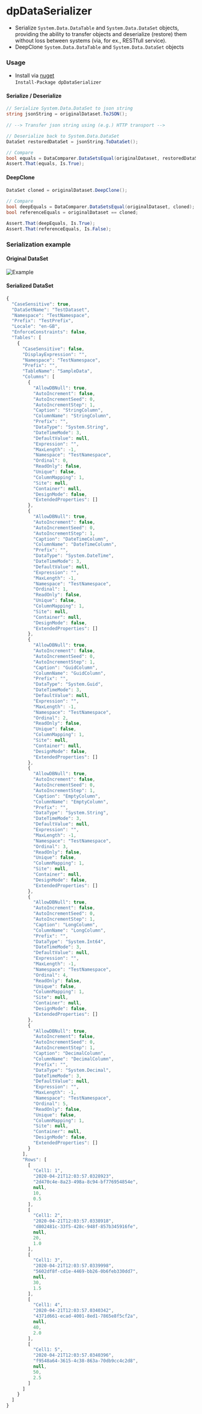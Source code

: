 # dpDataSerializer
* Serialize ```System.Data.DataTable``` and ```System.Data.DataSet``` objects, providing the ability to transfer objects and deserialize (restore) them without loss between systems (via, for ex., RESTfull service).
* DeepClone ```System.Data.DataTable``` and ```System.Data.DataSet``` objects

### Usage
* Install via [nuget](https://www.nuget.org/packages/dpDataSerializer/)<br>
```Install-Package dpDataSerializer```

#### Serialize / Deserialize
```csharp
// Serialize System.Data.DataSet to json string
string jsonString = originalDataset.ToJSON();
			
// --> Transfer json string using (e.g.) HTTP transport -->

// Deserialize back to System.Data.DataSet
DataSet restoredDataSet = jsonString.ToDataSet();

// Compare
bool equals = DataComparer.DataSetsEqual(originalDataset, restoredDataSet);
Assert.That(equals, Is.True);
```
#### DeepClone
```csharp
DataSet cloned = originalDataset.DeepClone();
			
// Compare
bool deepEquals = DataComparer.DataSetsEqual(originalDataset, cloned);
bool referenceEquals = originalDataset == cloned;

Assert.That(deepEquals, Is.True);
Assert.That(referenceEquals, Is.False);
```
   
### Serialization example
#### Original DataSet
![Example](/dpDataSerializerTests/Datatable.png)

#### Serialized DataSet
```javascript
{
  "CaseSensitive": true,
  "DataSetName": "TestDataset",
  "Namespace": "TestNamespace",
  "Prefix": "TestPrefix",
  "Locale": "en-GB",
  "EnforceConstraints": false,
  "Tables": [
    {
      "CaseSensitive": false,
      "DisplayExpression": "",
      "Namespace": "TestNamespace",
      "Prefix": "",
      "TableName": "SampleData",
      "Columns": [
        {
          "AllowDBNull": true,
          "AutoIncrement": false,
          "AutoIncrementSeed": 0,
          "AutoIncrementStep": 1,
          "Caption": "StringColumn",
          "ColumnName": "StringColumn",
          "Prefix": "",
          "DataType": "System.String",
          "DateTimeMode": 3,
          "DefaultValue": null,
          "Expression": "",
          "MaxLength": -1,
          "Namespace": "TestNamespace",
          "Ordinal": 0,
          "ReadOnly": false,
          "Unique": false,
          "ColumnMapping": 1,
          "Site": null,
          "Container": null,
          "DesignMode": false,
          "ExtendedProperties": []
        },
        {
          "AllowDBNull": true,
          "AutoIncrement": false,
          "AutoIncrementSeed": 0,
          "AutoIncrementStep": 1,
          "Caption": "DateTimeColumn",
          "ColumnName": "DateTimeColumn",
          "Prefix": "",
          "DataType": "System.DateTime",
          "DateTimeMode": 3,
          "DefaultValue": null,
          "Expression": "",
          "MaxLength": -1,
          "Namespace": "TestNamespace",
          "Ordinal": 1,
          "ReadOnly": false,
          "Unique": false,
          "ColumnMapping": 1,
          "Site": null,
          "Container": null,
          "DesignMode": false,
          "ExtendedProperties": []
        },
        {
          "AllowDBNull": true,
          "AutoIncrement": false,
          "AutoIncrementSeed": 0,
          "AutoIncrementStep": 1,
          "Caption": "GuidColumn",
          "ColumnName": "GuidColumn",
          "Prefix": "",
          "DataType": "System.Guid",
          "DateTimeMode": 3,
          "DefaultValue": null,
          "Expression": "",
          "MaxLength": -1,
          "Namespace": "TestNamespace",
          "Ordinal": 2,
          "ReadOnly": false,
          "Unique": false,
          "ColumnMapping": 1,
          "Site": null,
          "Container": null,
          "DesignMode": false,
          "ExtendedProperties": []
        },
        {
          "AllowDBNull": true,
          "AutoIncrement": false,
          "AutoIncrementSeed": 0,
          "AutoIncrementStep": 1,
          "Caption": "EmptyColumn",
          "ColumnName": "EmptyColumn",
          "Prefix": "",
          "DataType": "System.String",
          "DateTimeMode": 3,
          "DefaultValue": null,
          "Expression": "",
          "MaxLength": -1,
          "Namespace": "TestNamespace",
          "Ordinal": 3,
          "ReadOnly": false,
          "Unique": false,
          "ColumnMapping": 1,
          "Site": null,
          "Container": null,
          "DesignMode": false,
          "ExtendedProperties": []
        },
        {
          "AllowDBNull": true,
          "AutoIncrement": false,
          "AutoIncrementSeed": 0,
          "AutoIncrementStep": 1,
          "Caption": "LongColumn",
          "ColumnName": "LongColumn",
          "Prefix": "",
          "DataType": "System.Int64",
          "DateTimeMode": 3,
          "DefaultValue": null,
          "Expression": "",
          "MaxLength": -1,
          "Namespace": "TestNamespace",
          "Ordinal": 4,
          "ReadOnly": false,
          "Unique": false,
          "ColumnMapping": 1,
          "Site": null,
          "Container": null,
          "DesignMode": false,
          "ExtendedProperties": []
        },
        {
          "AllowDBNull": true,
          "AutoIncrement": false,
          "AutoIncrementSeed": 0,
          "AutoIncrementStep": 1,
          "Caption": "DecimalColumn",
          "ColumnName": "DecimalColumn",
          "Prefix": "",
          "DataType": "System.Decimal",
          "DateTimeMode": 3,
          "DefaultValue": null,
          "Expression": "",
          "MaxLength": -1,
          "Namespace": "TestNamespace",
          "Ordinal": 5,
          "ReadOnly": false,
          "Unique": false,
          "ColumnMapping": 1,
          "Site": null,
          "Container": null,
          "DesignMode": false,
          "ExtendedProperties": []
        }
      ],
      "Rows": [
        [
          "Cell1: 1",
          "2020-04-21T12:03:57.0328923",
          "2d470c4e-8a23-498a-8c94-bf776954854e",
          null,
          10,
          0.5
        ],
        [
          "Cell1: 2",
          "2020-04-21T12:03:57.0338918",
          "d802481c-33f5-428c-948f-857b345916fe",
          null,
          20,
          1.0
        ],
        [
          "Cell1: 3",
          "2020-04-21T12:03:57.0339998",
          "5602df8f-cd1e-4469-bb26-0b6feb330dd7",
          null,
          30,
          1.5
        ],
        [
          "Cell1: 4",
          "2020-04-21T12:03:57.0340342",
          "4371d661-ecad-4001-8ed1-7865e8f5cf2a",
          null,
          40,
          2.0
        ],
        [
          "Cell1: 5",
          "2020-04-21T12:03:57.0340396",
          "f9548a64-3615-4c38-863a-70db9cc4c2d8",
          null,
          50,
          2.5
        ]
      ]
    }
  ]
}
```
